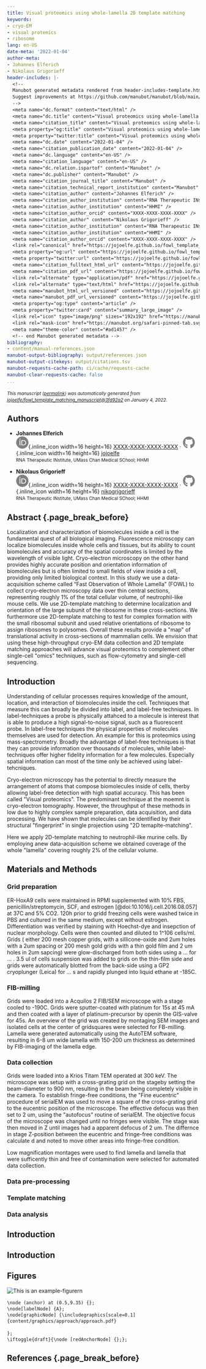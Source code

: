 ```yaml
---
title: Visual proteomics using whole-lamella 2D template matching
keywords:
- cryo-EM
- visual protemics
- ribosome
lang: en-US
date-meta: '2022-01-04'
author-meta:
- Johannes Elferich
- Nikolaus Grigorieff
header-includes: |-
  <!--
  Manubot generated metadata rendered from header-includes-template.html.
  Suggest improvements at https://github.com/manubot/manubot/blob/main/manubot/process/header-includes-template.html
  -->
  <meta name="dc.format" content="text/html" />
  <meta name="dc.title" content="Visual proteomics using whole-lamella 2D template matching" />
  <meta name="citation_title" content="Visual proteomics using whole-lamella 2D template matching" />
  <meta property="og:title" content="Visual proteomics using whole-lamella 2D template matching" />
  <meta property="twitter:title" content="Visual proteomics using whole-lamella 2D template matching" />
  <meta name="dc.date" content="2022-01-04" />
  <meta name="citation_publication_date" content="2022-01-04" />
  <meta name="dc.language" content="en-US" />
  <meta name="citation_language" content="en-US" />
  <meta name="dc.relation.ispartof" content="Manubot" />
  <meta name="dc.publisher" content="Manubot" />
  <meta name="citation_journal_title" content="Manubot" />
  <meta name="citation_technical_report_institution" content="Manubot" />
  <meta name="citation_author" content="Johannes Elferich" />
  <meta name="citation_author_institution" content="RNA Therapeutic INstitute, UMass Chan Medical SChool" />
  <meta name="citation_author_institution" content="HHMI" />
  <meta name="citation_author_orcid" content="XXXX-XXXX-XXXX-XXXX" />
  <meta name="citation_author" content="Nikolaus Grigorieff" />
  <meta name="citation_author_institution" content="RNA Therapeutic INstitute, UMass Chan Medical SChool" />
  <meta name="citation_author_institution" content="HHMI" />
  <meta name="citation_author_orcid" content="XXXX-XXXX-XXXX-XXXX" />
  <link rel="canonical" href="https://jojoelfe.github.io/fowl_template_matching_manuscript/" />
  <meta property="og:url" content="https://jojoelfe.github.io/fowl_template_matching_manuscript/" />
  <meta property="twitter:url" content="https://jojoelfe.github.io/fowl_template_matching_manuscript/" />
  <meta name="citation_fulltext_html_url" content="https://jojoelfe.github.io/fowl_template_matching_manuscript/" />
  <meta name="citation_pdf_url" content="https://jojoelfe.github.io/fowl_template_matching_manuscript/manuscript.pdf" />
  <link rel="alternate" type="application/pdf" href="https://jojoelfe.github.io/fowl_template_matching_manuscript/manuscript.pdf" />
  <link rel="alternate" type="text/html" href="https://jojoelfe.github.io/fowl_template_matching_manuscript/v/3fd92a26614a26949905aec5a87c6e0dabaffd3a/" />
  <meta name="manubot_html_url_versioned" content="https://jojoelfe.github.io/fowl_template_matching_manuscript/v/3fd92a26614a26949905aec5a87c6e0dabaffd3a/" />
  <meta name="manubot_pdf_url_versioned" content="https://jojoelfe.github.io/fowl_template_matching_manuscript/v/3fd92a26614a26949905aec5a87c6e0dabaffd3a/manuscript.pdf" />
  <meta property="og:type" content="article" />
  <meta property="twitter:card" content="summary_large_image" />
  <link rel="icon" type="image/png" sizes="192x192" href="https://manubot.org/favicon-192x192.png" />
  <link rel="mask-icon" href="https://manubot.org/safari-pinned-tab.svg" color="#ad1457" />
  <meta name="theme-color" content="#ad1457" />
  <!-- end Manubot generated metadata -->
bibliography:
- content/manual-references.json
manubot-output-bibliography: output/references.json
manubot-output-citekeys: output/citations.tsv
manubot-requests-cache-path: ci/cache/requests-cache
manubot-clear-requests-cache: false
...
```







<small><em>
This manuscript
([permalink](https://jojoelfe.github.io/fowl_template_matching_manuscript/v/3fd92a26614a26949905aec5a87c6e0dabaffd3a/))
was automatically generated
from [jojoelfe/fowl_template_matching_manuscript@3fd92a2](https://github.com/jojoelfe/fowl_template_matching_manuscript/tree/3fd92a26614a26949905aec5a87c6e0dabaffd3a)
on January 4, 2022.
</em></small>

## Authors



+ **Johannes Elferich**<br>
    ![ORCID icon](images/orcid.svg){.inline_icon width=16 height=16}
    [XXXX-XXXX-XXXX-XXXX](https://orcid.org/XXXX-XXXX-XXXX-XXXX)
    · ![GitHub icon](images/github.svg){.inline_icon width=16 height=16}
    [jojoelfe](https://github.com/jojoelfe)<br>
  <small>
     RNA Therapeutic INstitute, UMass Chan Medical SChool; HHMI
  </small>

+ **Nikolaus Grigorieff**<br>
    ![ORCID icon](images/orcid.svg){.inline_icon width=16 height=16}
    [XXXX-XXXX-XXXX-XXXX](https://orcid.org/XXXX-XXXX-XXXX-XXXX)
    · ![GitHub icon](images/github.svg){.inline_icon width=16 height=16}
    [nikogrigorieff](https://github.com/nikogrigorieff)<br>
  <small>
     RNA Therapeutic INstitute, UMass Chan Medical SChool; HHMI
  </small>



## Abstract {.page_break_before}



Localization and characterization of biomolecules inside a cell is the fundamental quest of all biological imaging. Fluorescence microscopy can localize biomolecules inside whole cells and tissues, but its ability to count biomolecules and accuracy of the spatial coordinates is limited by the wavelength of visible light. Cryo-electron microscopy on the other hand provides highly accurate position and orientation information of biomolecules but is often limited to small fields of view inside a cell, providing only limited biological context. In this study we use a data-acquisition scheme called “Fast Observation of Whole Lamella” (FOWL) to collect cryo-electron microscopy data over thin central sections, representing roughly 1% of the total cellular volume, of neutrophil-like mouse cells. We use 2D-template matching to determine localization and orientation of the large subunit of the ribosome in these cross-sections. We furthermore use 2D-template matching to test for complex formation with the small ribosomal subunit and used relative orientations of ribosome to assign ribosomes to polysomes. Overall these results provide a "map" of translational activity in cross-sections of mammalian cells. We envision that using these high-throughput cryo-EM data collection and 2D template matching approaches will advance visual proteomics to complement other single-cell "omics" techniques, such as flow-cytometry and single-cell sequencing.



## Introduction

Understanding of cellular processes requires knowledge of the amount, location, and interaction of biomolecules inside the cell. Techniques that measure this can broadly be divided into label, and label-free techniques. In label-techniques a probe is physically attahced to a molecule is interest that is able to produce a high signal-to-noise signal, such as a fluorescent probe. In label-free techniques the physical properties of molecules themselves are used for detection. An example for this is proteomics using mass-spectrometry. Broadly the advantage of label-free techniques is that they can provide information over thousands of molecules, while label-techniques offer higher fidelity information for a few molecules. Especially spatial information can most of the time only be achieved using label-tehcniques. 

Cryo-electron microscopy has the potential to directly measure the arrangement of atoms that compose biomolecules inside of cells, therby allowing label-free detection with high spatial accuracy. This has been called "Visual proteomics". The predominant technique at the moemnt is cryo-electron tomography. However, the throughput of these methods in low due to highly complex sample preparation, data acquisition, and data processing. We have shown that molecules can be identified by their structural "fingerprint" in single projection using "2D temaplte-matching".

Here we apply 2D-template matching to neutrophil-ilke murine cells. By employing anew data-acquisition scheme we obtained coverage of the whole "lamella" covering roughly 2% of the cellular volume. 

## Materials and Methods

### Grid preparation

ER-HoxA9 cells were maintained in RPMI supplemented with 10% FBS, penicillin/streptomycin, SCF, and estrogen [@doi:10.1016/j.cell.2016.08.057] at 37C and 5% CO2. 120h prior to gridd freezing cells were washed twice in PBS and cultured in the same medium, except without estrogen. Differentiation was verified by staining with Hoechst-dye and insepction of nuclear morphology. Cells were then counted and diluted to 1^106 cells/ml. Grids ( either 200 mesh copper grids, with a sillicone-oxide and 2um holes with a 2um spacing or 200 mesh gold grids with a thin gold film and 2 um holes in 2um sapcing) were glow-discharged from both sides using a ... for ... . 3.5 ul of cells suspension was added to grids on the thin-film side and grids were automatically blotted from the back-side using a GP2 cryoplunger (Leica) for ... s and rapidly plunged into liquid ethane at -185C. 

### FIB-milling

Grids were loaded into a Acquilos 2 FIB/SEM  microscope with a stage cooled to -190C. Grids were sputter-coated with platinum for 15s at 45 mA and then coated with a layer of platinum-precursor by openin the GIS-valve for 45s. An overview of the grid was created by montaging SEM images and isolated cells at the center of gridsquares were selected for FB-milling. Lamella were generated automatically using the AutoTEM software, resulting in 6-8 um wide lamella with 150-200 um thickness as determined by FIB-imaging of the lamella edge.

### Data collection

Grids were loaded into a Krios Titam TEM operated at 300 keV. The microscope was setup with a cross-grating grid on the stageby setting the beam-diameter to 900 nm, resulting in the beam being completely visible in the camera. To establish fringe-free conditions, the "Fine eucentric" procedure of serialEM was used to move a square of the cross-grating grid to the eucentric position of the microscope. The effective defocus was then set to 2 um, using the "autofocus" routine of serialEM. The objective focus of the microscope was changed until no fringes were visible. The stage was then moved in Z until images had a apparent defocus of 2 um. The differnce in stage Z-position between the eucentric and fringe-free conditions was calculate d and noted to move other areas into fringe-free condition.

Low magnification montages were used to find lamella and lamella that were sufficently thin and free of contamination were selected for automated data collection. 

### Data pre-processing

### Template matching

### Data analysis


## Introduction


## Introduction


## Figures


![This is an example-figurern](example-figure)

```{.tikz-figure #example-figure width=16cm height=13cm draft=true}
\node (anchor) at (0.5,9.35) {}; 
\node[labelNode] {A};
\node[graphicNode] {\includegraphics[scale=0.1]{content/graphics/approach/approach.pdf}

};
\iftoggle{draft}{\node [redAnchorNode] {};};
```


## References {.page_break_before}

<!-- Explicitly insert bibliography here -->
<div id="refs"></div>
